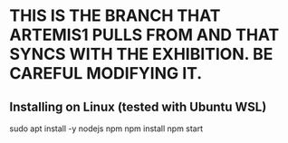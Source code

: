 # THIS IS THE BRANCH THAT ARTEMIS1 PULLS FROM AND THAT SYNCS WITH THE EXHIBITION. BE CAREFUL MODIFYING IT.


## Installing on Linux (tested with Ubuntu WSL)
sudo apt install -y nodejs npm
npm install
npm start
